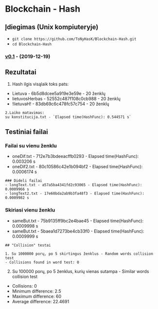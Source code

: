﻿# Blockchain - Hash

## Įdiegimas (Unix kompiuteryje) 

- `git clone https://github.com/ToNyHasK/Blockchain-Hash.git`
- `cd Blockchain-Hash`

### [v0.1](https://github.com/ToNyHasK/Blockchain-Hash/releases/tag/v0.1) - (2019-12-19)

## Rezultatai
1. Hash ilgis visąlaik toks pats:
- Lietuva - 6b5d8dcee5a919e3e59e - 20 ženklų
- lietuvosHerbas - 52552c487f108c0cb988 - 20 ženklų
- !lietuvaH! - 83db69c6c478fc57c754 - 20 ženklų
```
2.Laiko matavimas:
su konstitucija.txt - `Elapsed time(HashFunc): 0.544571 s`
```

## Testiniai failai

### Failai su vienu ženklu
- oneDif.txt - 712e7b3bdeeacffb0293 - Elapsed time(HashFunc): 0.003206 s
- oneDif2.txt - 80c10586c42e1b094bf2 - Elapsed time(HashFunc): 0.0006174 s
```
### Dideli failai
- longText.txt - a57a5ba4341fd2c93065 - Elapsed time(HashFunc): 0.0009966 s
- longText2.txt - 17e60bda2ab9b3fa48f3 - Elapsed time(HashFunc): 0.0009982 s
```
### Skiriasi vienu ženklu
- sameBut.txt - 75b9135ff9bc2e4bae45 - Elapsed time(HashFunc): 0.0009998 s
- sameBut.txt - 5baea1d7273be4cb33f0 - Elapsed time(HashFunc): 0.0009999 s
```
## "Collision" testai

1. Su 1000000 porų, po 5 skirtingus ženklus - Random words collision test
- Collisions found in word test: 0
```
2. Su 100000 porų, po 5 ženklus, kurių vienas sutampa - Similar words collision test
- Collisions: 0
- Minimum difference: 2.5
- Maximum difference: 60
- Average difference: 22.4691
```



